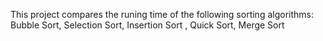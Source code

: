  This project compares the runing time of the following sorting algorithms: Bubble Sort, Selection Sort, Insertion Sort , Quick Sort, Merge Sort
